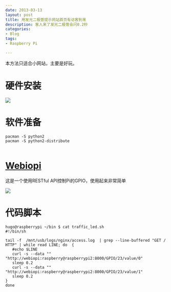 ```yaml
---
date: 2013-03-13
layout: post
title: 用发光二极管提示网站首页有访客到来
description: 客人来了发光二极管会闪0.2秒
categories:
- Blog
tags:
- Raspberry Pi

---
```


本方法只适合小网站，主要是好玩。

# 硬件安装
<img src="http://ww3.sinaimg.cn/bmiddle/6bc40342jw1e2ni9esb2uj.jpg"/>


# 软件准备

``` 
pacman -S python2
pacman -S python2-distribute
    
```

# [Webiopi](http://code.google.com/p/webiopi/)
这是一个使用RESTful API控制Pi的GPIO，使用起来非常简单

<img src="http://trouch.com/wp-content/uploads/2012/08/webiopi-chrome.png"/>


# 代码脚本

```
hugo@raspberrypi ~/bin $ cat traffic_led.sh 
#!/bin/sh

tail -f  /mnt/usb/logs/nginx/access.log  | grep --line-buffered "GET / HTTP" | while read LINE; do  {
   #echo $LINE
   curl -s --data "" "http://webiopi:raspberry@raspberrypi2:8000/GPIO/23/value/0"
   sleep 0.2
   curl -s --data "" "http://webiopi:raspberry@raspberrypi2:8000/GPIO/23/value/1"
   sleep 0.2
}
done
```